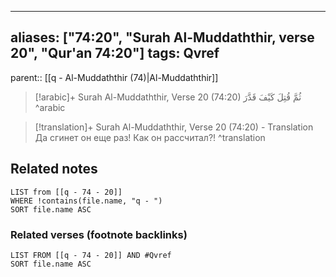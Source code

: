 
---
aliases: ["74:20", "Surah Al-Muddaththir, verse 20", "Qur'an 74:20"]
tags: Qvref
---

parent:: [[q - Al-Muddaththir (74)|Al-Muddaththir]]

> [!arabic]+ Surah Al-Muddaththir, Verse 20 (74:20)
> <span class="quran-arabic">ثُمَّ قُتِلَ كَيْفَ قَدَّرَ</span>
^arabic

> [!translation]+ Surah Al-Muddaththir, Verse 20 (74:20) - Translation
> Да сгинет он еще раз! Как он рассчитал?!
^translation



## Related notes
```dataview
LIST from [[q - 74 - 20]]
WHERE !contains(file.name, "q - ")
SORT file.name ASC
```

### Related verses (footnote backlinks)
```dataview
LIST FROM [[q - 74 - 20]] AND #Qvref
SORT file.name ASC
```


